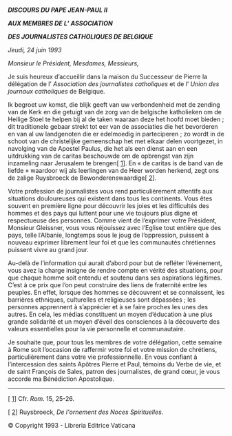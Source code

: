 ***DISCOURS DU PAPE JEAN-PAUL II***

***AUX MEMBRES DE L*’ *ASSOCIATION***

***DES JOURNALISTES CATHOLIQUES DE BELGI******QUE***

*Jeudi, 24 juin 1993*

*Monsieur le Président, Mesdames, Messieurs,*

Je suis heureux d’accueillir dans la maison du Successeur de Pierre la délégation de l’ *Association des journalistes catholiques* et de l’ *Union des journaux catholiques* de Belgique.

Ik begroet uw komst, die blijk geeft van uw verbondenheid met de zending van de Kerk en die getuigt van de zorg van de belgische katholieken om de Heilige Stoel te helpen bij al de taken waaraan deze het hoofd moet bieden ; dit traditionele gebaar strekt tot eer van de associaties die het bevorderen en van al uw landgenoten die er edelmoedig in parteciperen ; zo wordt in de schoot van de christelijke gemeenschap het met elkaar delen voortgezet, in navolging van de Apostel Paulus, die het als een dienst aan en een uitdrukking van de caritas beschouwde om de opbrengst van zijn inzameling naar Jerusalem te brengen[ [1](#_ftn1 "")]. En « de caritas is de band van de liefde » waardoor wij als leerlingen van de Heer worden herkend, zegt ons de zalige Ruysbroeck de Bewonderenswaardige[ [2](#_ftn2 "")].

Votre profession de journalistes vous rend particulièrement attentifs aux situations douloureuses qui existent dans tous les continents. Vous êtes souvent en première ligne pour découvrir les joies et les difficultés des hommes et des pays qui luttent pour une vie toujours plus digne et respectueuse des personnes. Comme vient de l’exprimer votre Président, Monsieur Gleissner, vous vous réjouissez avec l’Eglise tout entière que des pays, telle l’Albanie, longtemps sous le joug de l’oppression, puissent à nouveau exprimer librement leur foi et que les communautés chrétiennes puissent vivre au grand jour.

Au-delà de l’information qui aurait d’abord pour but de refléter l’événement, vous avez la charge insigne de rendre compte en vérité des situations, pour que chaque homme soit entendu et soutenu dans ses aspirations légitimes. C’est à ce prix que l’on peut construire des liens de fraternité entre les peuples. En effet, lorsque des hommes se découvrent et se connaissent, les barrières ethniques, culturelles et religieuses sont dépassées ; les personnes apprennent à s’apprécier et à se faire proches les unes des autres. En cela, les médias constituent un moyen d’éducation à une plus grande solidarité et un moyen d’éveil des consciences à la découverte des valeurs essentielles pour la vie personnelle et communautaire.

Je souhaite que, pour tous les membres de votre délégation, cette semaine à Rome soit l’occasion de raffermir votre foi et votre mission de chrétiens, particulièrement dans votre vie professionnelle. En vous confiant à l’intercession des saints Apôtres Pierre et Paul, témoins du Verbe de vie, et de saint François de Sales, patron des journalistes, de grand cœur, je vous accorde ma Bénédiction Apostolique.

* * *

[ [1](#_ftnref1 "")] Cfr. *Rom*. 15, 25-26.

[ [2](#_ftnref2 "")] Ruysbroeck, *De l'ornement des Noces Spirituelles*.

© Copyright 1993 - Libreria Editrice Vaticana